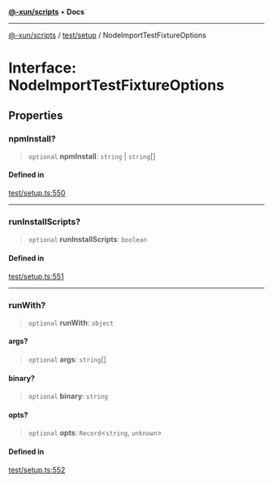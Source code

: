 [**@-xun/scripts**](../../../README.md) • **Docs**

***

[@-xun/scripts](../../../README.md) / [test/setup](../README.md) / NodeImportTestFixtureOptions

# Interface: NodeImportTestFixtureOptions

## Properties

### npmInstall?

> `optional` **npmInstall**: `string` \| `string`[]

#### Defined in

[test/setup.ts:550](https://github.com/Xunnamius/xscripts/blob/df637b64db981c14c22a425e27a52a97500c0199/test/setup.ts#L550)

***

### runInstallScripts?

> `optional` **runInstallScripts**: `boolean`

#### Defined in

[test/setup.ts:551](https://github.com/Xunnamius/xscripts/blob/df637b64db981c14c22a425e27a52a97500c0199/test/setup.ts#L551)

***

### runWith?

> `optional` **runWith**: `object`

#### args?

> `optional` **args**: `string`[]

#### binary?

> `optional` **binary**: `string`

#### opts?

> `optional` **opts**: `Record`\<`string`, `unknown`\>

#### Defined in

[test/setup.ts:552](https://github.com/Xunnamius/xscripts/blob/df637b64db981c14c22a425e27a52a97500c0199/test/setup.ts#L552)
